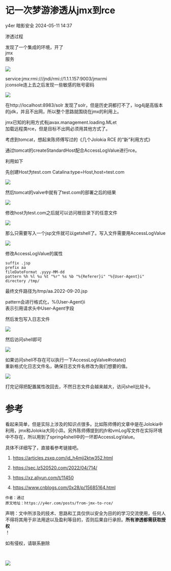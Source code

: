 #  记一次梦游渗透从jmx到rce   
y4er  暗影安全   2024-05-11 14:37  
  
渗透过程  
  
发现了一个集成的环境，开了  
jmx  
服务  
  
![](https://mmbiz.qpic.cn/mmbiz_png/ewSxvszRhM4UU95wvgaUY1WBuRznG6RJksIqjCmiab455xgzL7c522MlgnYDgHcq8uDSCsTB3cHdxf4T1mkGiadg/640?wx_fmt=png&wxfrom=13&wx_lazy=1&wx_co=1&tp=wxpic "")  
  
service:jmx:rmi:///jndi/rmi://1.1.1.157:9003/jmxrmi   
jconsole连上去之后发现一些敏感的账号密码  
  
![](https://mmbiz.qpic.cn/mmbiz_png/ewSxvszRhM4UU95wvgaUY1WBuRznG6RJQJg4Gr65ibry6Hibg8bDFAptHvkmibN0VTTAKgENK0MMrd4hnWGjicyjsQ/640?wx_fmt=png&wxfrom=13&wx_lazy=1&wx_co=1&tp=wxpic "")  
  
在http://localhost:8983/solr 发现了solr，但是历史洞都打不了，log4j是高版本的jdk，并且不出网，所以整个思路就围绕在jmx的利用上。  
  
jmx已知的利用方式有javax.management.loading.MLet  
加载远程类rce，但是目标不出网必须用其他方式了。  
  
考虑到tomcat，想起来陈师傅写过的《几个Jolokia RCE 的“新”利用方式》  
  
通过tomcat的createStandardHost配合AccessLogValue进行rce。  
  
利用如下  
  
先创建Host为test.com Catalina:type=Host,host=test.com  
  
![](https://mmbiz.qpic.cn/mmbiz_png/ewSxvszRhM4UU95wvgaUY1WBuRznG6RJGbXNg5d6wJJHb0KD8hiblib4Xp3NoZwv76sfJhDxib6FP3G6iaFwtgaUcA/640?wx_fmt=png&wxfrom=5&wx_lazy=1&wx_co=1&tp=wxpic "")  
  
然后tomcat的valve中就有了test.com的部署之后的结果  
  
![](https://mmbiz.qpic.cn/mmbiz_png/ewSxvszRhM4UU95wvgaUY1WBuRznG6RJuh0e8sib2LqbMiaNibRMicicw9v93pibI2lsECwTGeXDMZG9qsgU1l3F9aVQ/640?wx_fmt=png&wxfrom=5&wx_lazy=1&wx_co=1&tp=wxpic "")  
  
修改host为test.com之后就可以访问根目录下的任意文件  
  
![](https://mmbiz.qpic.cn/mmbiz_png/ewSxvszRhM4UU95wvgaUY1WBuRznG6RJRmibQezlVSqL41I9LCLeQntToQxMrFSuiafcbKTeibQNrDnYbibr77Xx8Q/640?wx_fmt=png&wxfrom=5&wx_lazy=1&wx_co=1&tp=wxpic "")  
  
那么只需要写入一个jsp文件就可以getshell了。写入文件需要用AccessLogValue  
  
![](https://mmbiz.qpic.cn/mmbiz_png/ewSxvszRhM4UU95wvgaUY1WBuRznG6RJzhysErsyUlONNXbeIaqpHias0qJHT6CQsXfoY7q0ew8CoxwYarF5wwg/640?wx_fmt=png&wxfrom=5&wx_lazy=1&wx_co=1&tp=wxpic "")  
  
修改AccessLogValue的属性  
```
suffix .jsp
prefix aa
fileDateFormat .yyyy-MM-dd
pattern %h %l %u %t "%r" %s %b "%{Referer}i" "%{User-Agent}i"
directory /tmp/
```  
  
最终文件路径为/tmp/aa.2022-09-20.jsp  
  
pattern会进行格式化，%{User-Agent}i  
表示引用请求头中User-Agent字段  
  
然后发包写入日志文件  
  
![](https://mmbiz.qpic.cn/mmbiz_png/ewSxvszRhM4UU95wvgaUY1WBuRznG6RJOM9JHSAG2o9HKCoaL5t1KT81LOK24tLORyFP7W9r6esG5eAX7DmOibw/640?wx_fmt=png&wxfrom=5&wx_lazy=1&wx_co=1&tp=wxpic "")  
  
然后访问shell即可  
  
![](https://mmbiz.qpic.cn/mmbiz_png/ewSxvszRhM4UU95wvgaUY1WBuRznG6RJQJ4jicpVrvausHjX7k7p6yuFrTLehypSIFhZ72E6V9KLth5dGmJmvEw/640?wx_fmt=png&wxfrom=5&wx_lazy=1&wx_co=1&tp=wxpic "")  
  
如果访问shell不存在可以执行一下AccessLogValve#rotate()  
重新格式化日志文件名，确保日志文件名修改为我们想要的值。  
  
![](https://mmbiz.qpic.cn/mmbiz_png/ewSxvszRhM4UU95wvgaUY1WBuRznG6RJxjDlQ46rDNk1S4sz3uMuczK3KGtCW17hlq7aXCT8vumbsXVP99OYbw/640?wx_fmt=png&wxfrom=5&wx_lazy=1&wx_co=1&tp=wxpic "")  
  
打完记得把配置属性改回去，不然日志文件会越来越大，访问shell比较卡。  
# 参考  
  
看起来简单，但是实际上涉及的知识点很多。比如陈师傅的文章中是在Jolokia中利用，jmx和Jolokia大同小异。另外陈师傅提到的jfr和vmLog写文件在实际环境中不存在，所以用到了spring4shell中的一环即AccessLogValue。  
  
具体不详细写了，直接看参考链接吧。  
1. https://articles.zsxq.com/id_h4mjj2ktw352.html  
  
1. https://sec.lz520520.com/2022/04/714/  
  
1. https://xz.aliyun.com/t/11450  
  
1. https://www.cnblogs.com/0x28/p/15685164.html  
  
```
作者：通过
原文地址：https://y4er.com/posts/from-jmx-to-rce/
```  
  
声明：⽂中所涉及的技术、思路和⼯具仅供以安全为⽬的的学习交流使⽤，任何⼈不得将其⽤于⾮法⽤途以及盈利等⽬的，否则后果⾃⾏承担。**所有渗透都需获取授权**  
！  
  
如有侵权，请联系删除  
  
   
  
  
  
  
![](https://mmbiz.qpic.cn/mmbiz_jpg/PrTu58FA79bwwicW0Lg5LyzhwsucDdaP0hr0FHcjJAFUFsXjCHqia5BbgavliabU5SlZ6icq5jNN3VoDoGgRQTJFRw/640?wx_fmt=jpeg "")  
  
